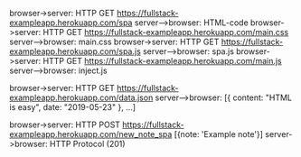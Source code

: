 browser->server: HTTP GET https://fullstack-exampleapp.herokuapp.com/spa
server-->browser: HTML-code
browser->server: HTTP GET https://fullstack-exampleapp.herokuapp.com/main.css
server-->browser: main.css
browser->server: HTTP GET https://fullstack-exampleapp.herokuapp.com/spa.js
server-->browser: spa.js
browser->server: HTTP GET https://fullstack-exampleapp.herokuapp.com/main.js
server-->browser: inject.js


browser->server: HTTP GET https://fullstack-exampleapp.herokuapp.com/data.json
server-->browser: [{ content: "HTML is easy", date: "2019-05-23" }, ...]


browser->server: HTTP POST https://fullstack-exampleapp.herokuapp.com/new_note_spa [{note: 'Example note'}]
server->browser: HTTP Protocol (201)


